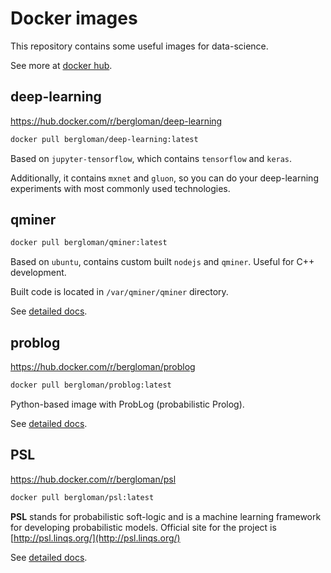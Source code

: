 # Docker images

This repository contains some useful images for data-science.

See more at [docker hub](https://hub.docker.com/search?q=bergloman&type=image).

## deep-learning

https://hub.docker.com/r/bergloman/deep-learning

```bash
docker pull bergloman/deep-learning:latest
```

Based on `jupyter-tensorflow`, which contains `tensorflow` and `keras`.

Additionally, it contains `mxnet` and `gluon`, so you can do your deep-learning
experiments with most commonly used technologies.

## qminer

```bash
docker pull bergloman/qminer:latest
```

Based on `ubuntu`, contains custom built `nodejs` and `qminer`.
Useful for C++ development.

Built code is located in `/var/qminer/qminer` directory.

See [detailed docs](qminer/demo/readme.md).

## problog

https://hub.docker.com/r/bergloman/problog

```bash
docker pull bergloman/problog:latest
```

Python-based image with ProbLog (probabilistic Prolog).

See [detailed docs](problog/readme.md).

## PSL

https://hub.docker.com/r/bergloman/psl

```bash
docker pull bergloman/psl:latest
```

**PSL** stands for probabilistic soft-logic and is a machine learning framework for developing probabilistic models. Official site for the project is [http://psl.linqs.org/](http://psl.linqs.org/)

See [detailed docs](psl/readme.md).